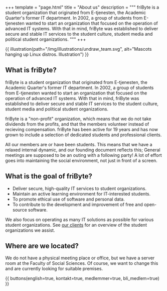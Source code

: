 +++
template = "page.html"
title = "About us"
description = """
friByte is a student organization that originated from E-tjenesten, the Academic Quarter's former IT department. In 2002, a group of students from E-tjenesten wanted to start an organization that focused on the operation of advanced IT systems. With that in mind, friByte was established to deliver secure and stable IT services to the student culture, student media and political student organizations.
"""
+++

{{ illustration(path="/img/illustrations/undraw_team.svg", alt="Mascots hanging up Linux distros. Illustration") }}

## What is friByte?

friByte is a student organization that originated from E-tjenesten, the Academic Quarter's former IT department. In 2002, a group of students from E-tjenesten wanted to start an organization that focused on the operation of advanced IT systems. With that in mind, friByte was established to deliver secure and stable IT services to the student culture, student media and political student organizations.

friByte is a "non-profit" organization, which means that we do not take dividends from the profits, and that the members volunteer instead of recieving compensation. friByte has been active for 19 years and has now grown to include a selection of dedicated students and professional clients.

All our members are or have been students. This means that we have a relaxed internal dynamic, and our founding document reflects this; General meetings are supposed to be an outing with a following party! A lot of effort goes into maintaining the social environment, not just in front of a screen.

## What is the goal of friByte?

- Deliver secure, high-quality IT services to student organizations.
- Maintain an active learning environment for IT-interested students.
- To promote ethical use of software and personal data.
- To contribute to the development and improvement of free and open-source software.

We also focus on operating as many IT solutions as possible for various student organizations. See [our clients](/en/our_clients) for an overview of the student organizations we assist.

## Where are we located?

We do not have a physical meeting place or office, but we have a server room at the Faculty of Social Sciences. Of course, we want to change this and are currently looking for suitable premises.

{{ buttons(english=true, kontakt=true, medlemmer=true, bli_medlem=true) }}
